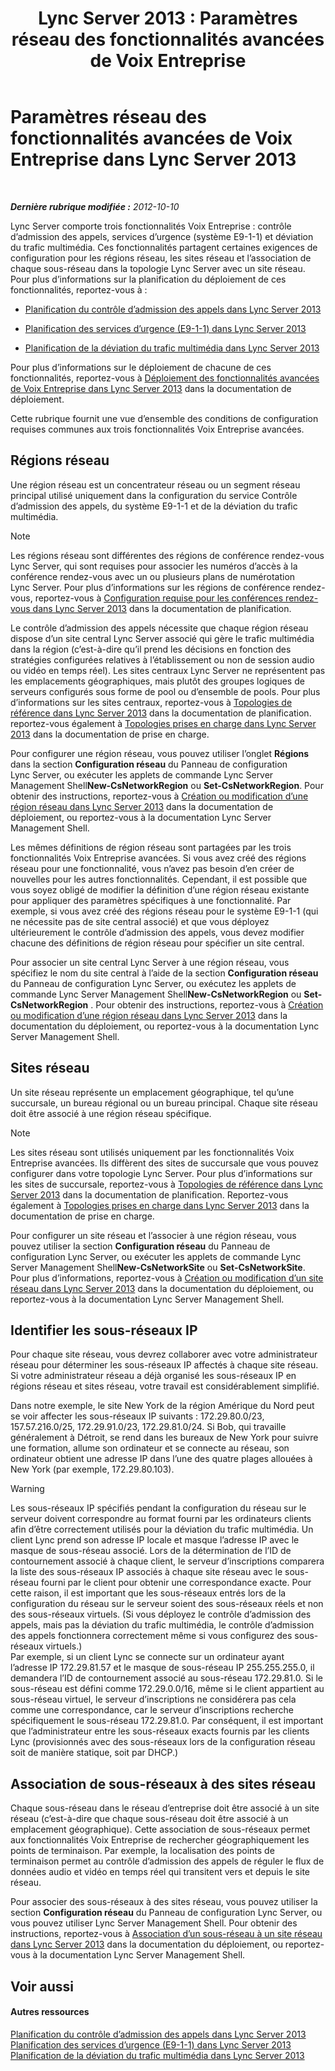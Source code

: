 ﻿---
title: 'Lync Server 2013 : Paramètres réseau des fonctionnalités avancées de Voix Entreprise'
TOCTitle: Paramètres réseau des fonctionnalités avancées de Voix Entreprise
ms:assetid: 7f6de9e4-c8a4-44e4-8d14-21fe8c45283a
ms:mtpsurl: https://technet.microsoft.com/fr-fr/library/Gg398637(v=OCS.15)
ms:contentKeyID: 49297863
ms.date: 05/20/2016
mtps_version: v=OCS.15
ms.translationtype: HT
---

# Paramètres réseau des fonctionnalités avancées de Voix Entreprise dans Lync Server 2013

 

_**Dernière rubrique modifiée :** 2012-10-10_

Lync Server comporte trois fonctionnalités Voix Entreprise : contrôle d’admission des appels, services d’urgence (système E9-1-1) et déviation du trafic multimédia. Ces fonctionnalités partagent certaines exigences de configuration pour les régions réseau, les sites réseau et l’association de chaque sous-réseau dans la topologie Lync Server avec un site réseau. Pour plus d’informations sur la planification du déploiement de ces fonctionnalités, reportez-vous à :

  - [Planification du contrôle d’admission des appels dans Lync Server 2013](lync-server-2013-planning-for-call-admission-control.md)

  - [Planification des services d’urgence (E9-1-1) dans Lync Server 2013](lync-server-2013-planning-for-emergency-services-e9-1-1.md)

  - [Planification de la déviation du trafic multimédia dans Lync Server 2013](lync-server-2013-planning-for-media-bypass.md)

Pour plus d’informations sur le déploiement de chacune de ces fonctionnalités, reportez-vous à [Déploiement des fonctionnalités avancées de Voix Entreprise dans Lync Server 2013](lync-server-2013-deploying-advanced-enterprise-voice-features.md) dans la documentation de déploiement.

Cette rubrique fournit une vue d’ensemble des conditions de configuration requises communes aux trois fonctionnalités Voix Entreprise avancées.

## Régions réseau

Une région réseau est un concentrateur réseau ou un segment réseau principal utilisé uniquement dans la configuration du service Contrôle d’admission des appels, du système E9-1-1 et de la déviation du trafic multimédia.

> [!NOTE]  
> Les régions réseau sont différentes des régions de conférence rendez-vous Lync Server, qui sont requises pour associer les numéros d’accès à la conférence rendez-vous avec un ou plusieurs plans de numérotation Lync Server. Pour plus d’informations sur les régions de conférence rendez-vous, reportez-vous à <a href="lync-server-2013-dial-in-conferencing-requirements.md">Configuration requise pour les conférences rendez-vous dans Lync Server 2013</a> dans la documentation de planification.

Le contrôle d’admission des appels nécessite que chaque région réseau dispose d’un site central Lync Server associé qui gère le trafic multimédia dans la région (c’est-à-dire qu’il prend les décisions en fonction des stratégies configurées relatives à l’établissement ou non de session audio ou vidéo en temps réel). Les sites centraux Lync Server ne représentent pas les emplacements géographiques, mais plutôt des groupes logiques de serveurs configurés sous forme de pool ou d’ensemble de pools. Pour plus d’informations sur les sites centraux, reportez-vous à [Topologies de référence dans Lync Server 2013](lync-server-2013-reference-topologies.md) dans la documentation de planification. reportez-vous également à [Topologies prises en charge dans Lync Server 2013](lync-server-2013-supported-topologies.md) dans la documentation de prise en charge.

Pour configurer une région réseau, vous pouvez utiliser l’onglet **Régions** dans la section **Configuration réseau** du Panneau de configuration Lync Server, ou exécuter les applets de commande Lync Server Management Shell**New-CsNetworkRegion** ou **Set-CsNetworkRegion**. Pour obtenir des instructions, reportez-vous à [Création ou modification d’une région réseau dans Lync Server 2013](lync-server-2013-create-or-modify-a-network-region.md) dans la documentation de déploiement, ou reportez-vous à la documentation Lync Server Management Shell.

Les mêmes définitions de région réseau sont partagées par les trois fonctionnalités Voix Entreprise avancées. Si vous avez créé des régions réseau pour une fonctionnalité, vous n’avez pas besoin d’en créer de nouvelles pour les autres fonctionnalités. Cependant, il est possible que vous soyez obligé de modifier la définition d’une région réseau existante pour appliquer des paramètres spécifiques à une fonctionnalité. Par exemple, si vous avez créé des régions réseau pour le système E9-1-1 (qui ne nécessite pas de site central associé) et que vous déployez ultérieurement le contrôle d’admission des appels, vous devez modifier chacune des définitions de région réseau pour spécifier un site central.

Pour associer un site central Lync Server à une région réseau, vous spécifiez le nom du site central à l’aide de la section **Configuration réseau** du Panneau de configuration Lync Server, ou exécutez les applets de commande Lync Server Management Shell**New-CsNetworkRegion** ou **Set-CsNetworkRegion** . Pour obtenir des instructions, reportez-vous à [Création ou modification d’une région réseau dans Lync Server 2013](lync-server-2013-create-or-modify-a-network-region.md) dans la documentation du déploiement, ou reportez-vous à la documentation Lync Server Management Shell.

## Sites réseau

Un site réseau représente un emplacement géographique, tel qu’une succursale, un bureau régional ou un bureau principal. Chaque site réseau doit être associé à une région réseau spécifique.

> [!NOTE]  
> Les sites réseau sont utilisés uniquement par les fonctionnalités Voix Entreprise avancées. Ils diffèrent des sites de succursale que vous pouvez configurer dans votre topologie Lync Server. Pour plus d’informations sur les sites de succursale, reportez-vous à <a href="lync-server-2013-reference-topologies.md">Topologies de référence dans Lync Server 2013</a> dans la documentation de planification. Reportez-vous également à <a href="lync-server-2013-supported-topologies.md">Topologies prises en charge dans Lync Server 2013</a> dans la documentation de prise en charge.

Pour configurer un site réseau et l’associer à une région réseau, vous pouvez utiliser la section **Configuration réseau** du Panneau de configuration Lync Server, ou exécuter les applets de commande Lync Server Management Shell**New-CsNetworkSite** ou **Set-CsNetworkSite**. Pour plus d’informations, reportez-vous à [Création ou modification d’un site réseau dans Lync Server 2013](lync-server-2013-create-or-modify-a-network-site.md) dans la documentation du déploiement, ou reportez-vous à la documentation Lync Server Management Shell.

## Identifier les sous-réseaux IP

Pour chaque site réseau, vous devrez collaborer avec votre administrateur réseau pour déterminer les sous-réseaux IP affectés à chaque site réseau. Si votre administrateur réseau a déjà organisé les sous-réseaux IP en régions réseau et sites réseau, votre travail est considérablement simplifié.

Dans notre exemple, le site New York de la région Amérique du Nord peut se voir affecter les sous-réseaux IP suivants : 172.29.80.0/23, 157.57.216.0/25, 172.29.91.0/23, 172.29.81.0/24. Si Bob, qui travaille généralement à Détroit, se rend dans les bureaux de New York pour suivre une formation, allume son ordinateur et se connecte au réseau, son ordinateur obtient une adresse IP dans l’une des quatre plages allouées à New York (par exemple, 172.29.80.103).

> [!WARNING]  
> Les sous-réseaux IP spécifiés pendant la configuration du réseau sur le serveur doivent correspondre au format fourni par les ordinateurs clients afin d’être correctement utilisés pour la déviation du trafic multimédia. Un client Lync prend son adresse IP locale et masque l’adresse IP avec le masque de sous-réseau associé. Lors de la détermination de l’ID de contournement associé à chaque client, le serveur d’inscriptions comparera la liste des sous-réseaux IP associés à chaque site réseau avec le sous-réseau fourni par le client pour obtenir une correspondance exacte. Pour cette raison, il est important que les sous-réseaux entrés lors de la configuration du réseau sur le serveur soient des sous-réseaux réels et non des sous-réseaux virtuels. (Si vous déployez le contrôle d’admission des appels, mais pas la déviation du trafic multimédia, le contrôle d’admission des appels fonctionnera correctement même si vous configurez des sous-réseaux virtuels.)<br />
Par exemple, si un client Lync se connecte sur un ordinateur ayant l’adresse IP 172.29.81.57 et le masque de sous-réseau IP 255.255.255.0, il demandera l’ID de contournement associé au sous-réseau 172.29.81.0. Si le sous-réseau est défini comme 172.29.0.0/16, même si le client appartient au sous-réseau virtuel, le serveur d’inscriptions ne considérera pas cela comme une correspondance, car le serveur d’inscriptions recherche spécifiquement le sous-réseau 172.29.81.0. Par conséquent, il est important que l’administrateur entre les sous-réseaux exacts fournis par les clients Lync (provisionnés avec des sous-réseaux lors de la configuration réseau soit de manière statique, soit par DHCP.)

## Association de sous-réseaux à des sites réseau

Chaque sous-réseau dans le réseau d’entreprise doit être associé à un site réseau (c’est-à-dire que chaque sous-réseau doit être associé à un emplacement géographique). Cette association de sous-réseaux permet aux fonctionnalités Voix Entreprise de rechercher géographiquement les points de terminaison. Par exemple, la localisation des points de terminaison permet au contrôle d’admission des appels de réguler le flux de données audio et vidéo en temps réel qui transitent vers et depuis le site réseau.

Pour associer des sous-réseaux à des sites réseau, vous pouvez utiliser la section **Configuration réseau** du Panneau de configuration Lync Server, ou vous pouvez utiliser Lync Server Management Shell. Pour obtenir des instructions, reportez-vous à [Association d’un sous-réseau à un site réseau dans Lync Server 2013](lync-server-2013-associate-a-subnet-with-a-network-site.md) dans la documentation du déploiement, ou reportez-vous à la documentation Lync Server Management Shell.

## Voir aussi

#### Autres ressources

[Planification du contrôle d’admission des appels dans Lync Server 2013](lync-server-2013-planning-for-call-admission-control.md)  
[Planification des services d’urgence (E9-1-1) dans Lync Server 2013](lync-server-2013-planning-for-emergency-services-e9-1-1.md)  
[Planification de la déviation du trafic multimédia dans Lync Server 2013](lync-server-2013-planning-for-media-bypass.md)

